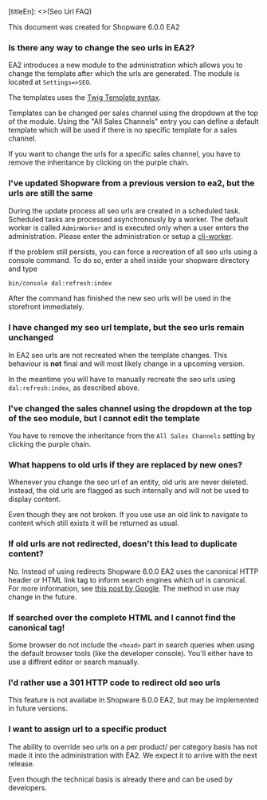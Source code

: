 [titleEn]: <>(Seo Url FAQ)

This document was created for Shopware 6.0.0 EA2

### Is there any way to change the seo urls in EA2?

EA2 introduces a new module to the administration which allows you to change the template after which the urls are generated.
The module is located at `Settings=>SEO`. 

The templates uses the [Twig Template syntax](https://twig.symfony.com/).

Templates can be changed per sales channel using the dropdown at the top of the module. Using the "All Sales Channels" entry you can define
a default template which will be used if there is no specific template for a sales channel.

If you want to change the urls for a specific sales channel, you have to remove the inheritance by clicking on the purple chain.

### I've updated Shopware from a previous version to ea2, but the urls are still the same

During the update process all seo urls are created in a scheduled task. Scheduled tasks are processed asynchronously by a worker. 
The default worker is called `AdminWorker` and is executed only when a user enters the administration.
Please enter the administration or setup a [cli-worker](./../1-core/00-module/scheduled-tasks.md#the-task-scheduler).

If the problem still persists, you can force a recreation of all seo urls using a console command.
To do so, enter a shell inside your shopware directory and type
```bash
bin/console dal:refresh:index
```
After the command has finished the new seo urls will be used in the storefront immediately.

### I have changed my seo url template, but the seo urls remain unchanged

In EA2 seo urls are not recreated when the template changes. This behaviour is **not** final
and will most likely change in a upcoming version.

In the meantime you will have to manually recreate the seo urls using `dal:refresh:index`, as described above.

### I've changed the sales channel using the dropdown at the top of the seo module, but I cannot edit the template

You have to remove the inheritance from the `All Sales Channels` setting by clicking the purple chain.

### What happens to old urls if they are replaced by new ones?

Whenever you change the seo url of an entity, old urls are never deleted. Instead, the old urls
are flagged as such internally and will not be used to display content.  

Even though they are not broken. If you use use an old link to navigate to content which still exists it will be returned as usual.

### If old urls are not redirected, doesn't this lead to duplicate content?

No. Instead of using redirects Shopware 6.0.0 EA2 uses the canonical HTTP header or HTML link tag to inform search engines which url is canonical.
For more information, see [this post by Google](https://support.google.com/webmasters/answer/139066?hl=en#rel-canonical-header-method).
The method in use may change in the future.

### If searched over the complete HTML and I cannot find the canonical tag!

Some browser do not include the `<head>` part in search queries when using the default browser tools (like the developer console).
You'll either have to use a diffrent editor or search manually. 

### I'd rather use a 301 HTTP code to redirect old seo urls

This feature is not availabe in Shopware 6.0.0 EA2, but may be implemented in future versions.

### I want to assign url to a specific product

The ability to override seo urls on a per product/ per category basis has not made it into the administration with EA2. We expect it to arrive with the next release.

Even though the technical basis is already there and can be used by developers.

